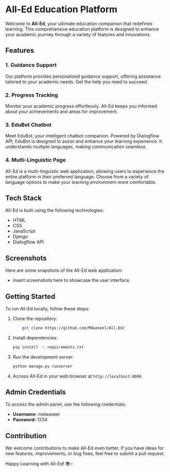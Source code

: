 # All-Ed Education Platform

Welcome to **All-Ed**, your ultimate education companion that redefines learning. This comprehensive education platform is designed to enhance your academic journey through a variety of features and innovations.

## Features

### 1. Guidance Support
Our platform provides personalized guidance support, offering assistance tailored to your academic needs. Get the help you need to succeed.

### 2. Progress Tracking
Monitor your academic progress effortlessly. All-Ed keeps you informed about your achievements and areas for improvement.

### 3. EduBot Chatbot
Meet EduBot, your intelligent chatbot companion. Powered by Dialogflow API, EduBot is designed to assist and enhance your learning experience. It understands multiple languages, making communication seamless.

### 4. Multi-Linguistic Page
All-Ed is a multi-linguistic web application, allowing users to experience the entire platform in their preferred language. Choose from a variety of language options to make your learning environment more comfortable.

## Tech Stack

All-Ed is built using the following technologies:

- HTML
- CSS
- JavaScript
- Django
- Dialogflow API

## Screenshots

Here are some snapshots of the All-Ed web application:

- Insert screenshots here to showcase the user interface.

## Getting Started

To run All-Ed locally, follow these steps:

1. Clone the repository:

    ```bash
        git clone https://github.com/Mdwaseel/All-Ed/
    ```

2. Install dependencies:

    ```bash
    pip install -r requirements.txt
    ```

3. Run the development server:

    ```bash
    python manage.py runserver
    ```

4. Access All-Ed in your web browser at `http://localhost:8000`.

## Admin Credentials

To access the admin panel, use the following credentials:

- **Username:** mdwaseel
- **Password:** 1234

## Contribution

We welcome contributions to make All-Ed even better. If you have ideas for new features, improvements, or bug fixes, feel free to submit a pull request.

Happy Learning with All-Ed! 📚✨
